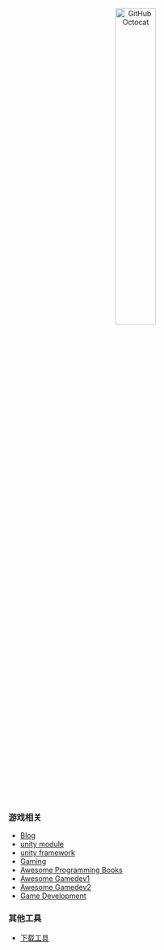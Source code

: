 <p align="center">
  <img alt="GitHub Octocat" src="https://longshilin.com/images/favicon.png" width="40%">
</p>

### 游戏相关
  - [Blog](game/game-blog.md)
  - [unity module](game/unity-module.md)
  - [unity framework](game/unity-framework.md)
  - [Gaming](game/game.md)
  - [Awesome Programming Books](https://github.com/zero-equals-false/awesome-programming-books)
  - [Awesome Gamedev1](https://github.com/Calinou/awesome-gamedev)
  - [Awesome Gamedev2](https://github.com/skywind3000/awesome-gamedev)
  - [Game Development](https://game-development.zeef.com/tom.looman)

### 其他工具
 - [下载工具](tools/video-download.md)

